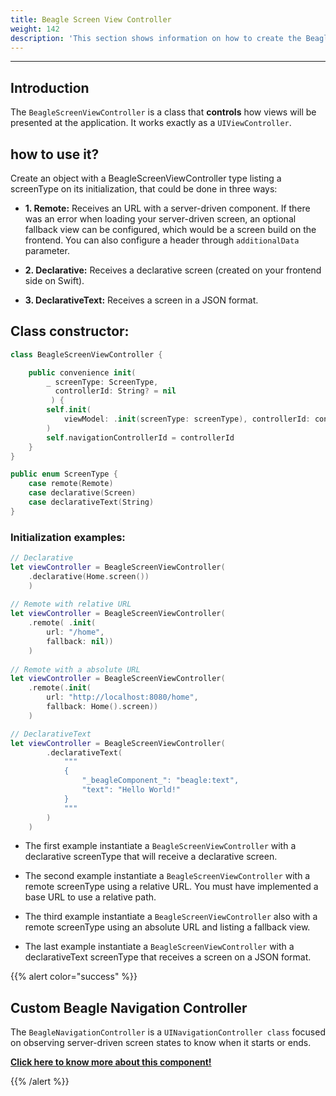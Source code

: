 ```yaml
---
title: Beagle Screen View Controller
weight: 142
description: 'This section shows information on how to create the Beagle Screen View Controller class'
---
```


---

## Introduction

The `BeagleScreenViewController` is a class that **controls** how views will be presented at the application. It works exactly as a `UIViewController`.

## how to use it?

Create an object with a BeagleScreenViewController type listing a screenType on its initialization, that could be done in three ways:

* **1. Remote:** Receives an URL with a server-driven component. If there was an error when loading your server-driven screen, an optional fallback view can be configured, which would be a screen build on the frontend.
You can also configure a header through `additionalData` parameter.

* **2. Declarative:** Receives a declarative screen (created on your frontend side on Swift).

* **3. DeclarativeText:** Receives a screen in a JSON format.

## Class constructor: 

```swift
class BeagleScreenViewController {

    public convenience init(
        _ screenType: ScreenType,
          controllerId: String? = nil
         ) {
        self.init(
            viewModel: .init(screenType: screenType), controllerId: controllerId
        )
        self.navigationControllerId = controllerId
    }
}

public enum ScreenType {
    case remote(Remote)
    case declarative(Screen)
    case declarativeText(String)
}

```

 ### Initialization examples:  

```swift
// Declarative 
let viewController = BeagleScreenViewController(
    .declarative(Home.screen())
    )
                         
// Remote with relative URL
let viewController = BeagleScreenViewController(
    .remote( .init(
        url: "/home", 
        fallback: nil))
    )
                                   
// Remote with a absolute URL
let viewController = BeagleScreenViewController(
    .remote(.init(
        url: "http://localhost:8080/home",
        fallback: Home().screen))
    )

// DeclarativeText
let viewController = BeagleScreenViewController(
        .declarativeText(
            """
            {
                "_beagleComponent_": "beagle:text",
                "text": "Hello World!"
            }
            """
        )
    )

```

* The first example instantiate a `BeagleScreenViewController` with a declarative screenType that will receive a declarative screen.

* The second example instantiate a `BeagleScreenViewController` with a remote screenType using a relative URL. You must have implemented a base URL to use a relative path.
  
* The third example instantiate a `BeagleScreenViewController` also with a remote screenType using an absolute URL and listing a fallback view.

* The last example instantiate a `BeagleScreenViewController` with a declarativeText screenType that receives a screen on a JSON format.

{{% alert color="success" %}}
## Custom Beagle Navigation Controller

The `BeagleNavigationController` is a `UINavigationController class` focused on observing server-driven screen states to know when it starts or ends.

[**Click here to know more about this component!**](/docs/resources/customization/beagle-for-ios/custom-beagle-navigation-controller/)

{{% /alert %}}
